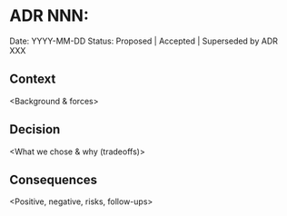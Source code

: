 # ADR NNN: <Decision title>
Date: YYYY-MM-DD
Status: Proposed | Accepted | Superseded by ADR XXX

## Context
<Background & forces>

## Decision
<What we chose & why (tradeoffs)>

## Consequences
<Positive, negative, risks, follow-ups>
